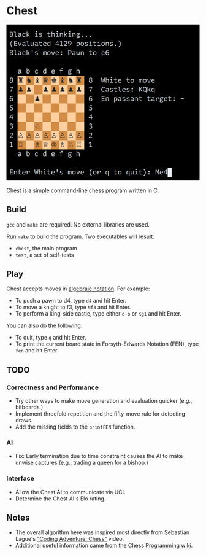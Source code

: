 # Chest

![Screenshot](screenshot.png)

Chest is a simple command-line chess program written in C.

## Build

`gcc` and `make` are required. No external libraries are used.

Run `make` to build the program. Two executables will result:
* `chest`, the main program
* `test`, a set of self-tests

## Play

Chest accepts moves in [algebraic
notation](https://en.wikipedia.org/wiki/Algebraic_notation_(chess)). For
example:

* To push a pawn to d4, type `d4` and hit Enter.
* To move a knight to f3, type `Nf3` and hit Enter.
* To perform a king-side castle, type either `o-o` or `Kg1` and hit Enter.

You can also do the following:
* To quit, type `q` and hit Enter.
* To print the current board state in Forsyth-Edwards Notation (FEN), type `fen` and hit Enter.

## TODO

### Correctness and Performance
* Try other ways to make move generation and evaluation quicker (e.g., bitboards.)
* Implement threefold repetition and the fifty-move rule for detecting draws.
* Add the missing fields to the `printFEN` function.

### AI
* Fix: Early termination due to time constraint causes the AI to make unwise captures (e.g., trading a queen for a bishop.)

### Interface
* Allow the Chest AI to communicate via UCI.
* Determine the Chest AI's Elo rating.

## Notes

* The overall algorithm here was inspired most directly from Sebastian Lague's
  ["Coding Adventure: Chess"](https://www.youtube.com/watch?v=U4ogK0MIzqk)
  video.
* Additional useful information came from the [Chess Programming
  wiki](https://www.chessprogramming.org/).
